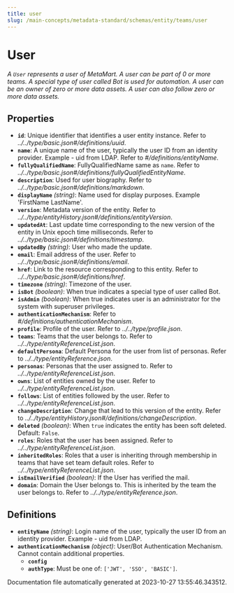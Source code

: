```yaml
---
title: user
slug: /main-concepts/metadata-standard/schemas/entity/teams/user
---
```


# User

*A `User` represents a user of MetaMart. A user can be part of 0 or more teams. A special type of user called Bot is used for automation. A user can be an owner of zero or more data assets. A user can also follow zero or more data assets.*

## Properties

- **`id`**: Unique identifier that identifies a user entity instance. Refer to *../../type/basic.json#/definitions/uuid*.
- **`name`**: A unique name of the user, typically the user ID from an identity provider. Example - uid from LDAP. Refer to *#/definitions/entityName*.
- **`fullyQualifiedName`**: FullyQualifiedName same as `name`. Refer to *../../type/basic.json#/definitions/fullyQualifiedEntityName*.
- **`description`**: Used for user biography. Refer to *../../type/basic.json#/definitions/markdown*.
- **`displayName`** *(string)*: Name used for display purposes. Example 'FirstName LastName'.
- **`version`**: Metadata version of the entity. Refer to *../../type/entityHistory.json#/definitions/entityVersion*.
- **`updatedAt`**: Last update time corresponding to the new version of the entity in Unix epoch time milliseconds. Refer to *../../type/basic.json#/definitions/timestamp*.
- **`updatedBy`** *(string)*: User who made the update.
- **`email`**: Email address of the user. Refer to *../../type/basic.json#/definitions/email*.
- **`href`**: Link to the resource corresponding to this entity. Refer to *../../type/basic.json#/definitions/href*.
- **`timezone`** *(string)*: Timezone of the user.
- **`isBot`** *(boolean)*: When true indicates a special type of user called Bot.
- **`isAdmin`** *(boolean)*: When true indicates user is an administrator for the system with superuser privileges.
- **`authenticationMechanism`**: Refer to *#/definitions/authenticationMechanism*.
- **`profile`**: Profile of the user. Refer to *../../type/profile.json*.
- **`teams`**: Teams that the user belongs to. Refer to *../../type/entityReferenceList.json*.
- **`defaultPersona`**: Default Persona for the user from list of personas. Refer to *../../type/entityReference.json*.
- **`personas`**: Personas that the user assigned to. Refer to *../../type/entityReferenceList.json*.
- **`owns`**: List of entities owned by the user. Refer to *../../type/entityReferenceList.json*.
- **`follows`**: List of entities followed by the user. Refer to *../../type/entityReferenceList.json*.
- **`changeDescription`**: Change that lead to this version of the entity. Refer to *../../type/entityHistory.json#/definitions/changeDescription*.
- **`deleted`** *(boolean)*: When `true` indicates the entity has been soft deleted. Default: `False`.
- **`roles`**: Roles that the user has been assigned. Refer to *../../type/entityReferenceList.json*.
- **`inheritedRoles`**: Roles that a user is inheriting through membership in teams that have set team default roles. Refer to *../../type/entityReferenceList.json*.
- **`isEmailVerified`** *(boolean)*: If the User has verified the mail.
- **`domain`**: Domain the User belongs to. This is inherited by the team the user belongs to. Refer to *../../type/entityReference.json*.
## Definitions

- **`entityName`** *(string)*: Login name of the user, typically the user ID from an identity provider. Example - uid from LDAP.
- **`authenticationMechanism`** *(object)*: User/Bot Authentication Mechanism. Cannot contain additional properties.
  - **`config`**
  - **`authType`**: Must be one of: `['JWT', 'SSO', 'BASIC']`.


Documentation file automatically generated at 2023-10-27 13:55:46.343512.
